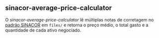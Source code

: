 ## sinacor-average-price-calculator

O _sinacor-average-price-calculator_ lê múltiplas notas de corretagem no [padrão SINACOR](https://www.b3.com.br/pt_br/solucoes/plataformas/middle-e-backoffice/sinacor/sobre-o-sinacor/) em `files/` e retorna o preço médio, o total gasto e a quantidade de cada ativo negociado.
